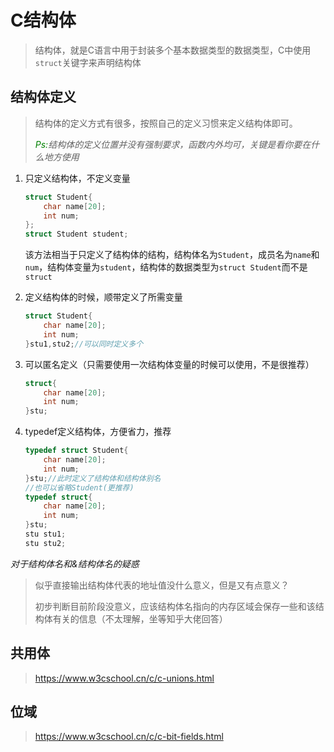 # C结构体

>   结构体，就是C语言中用于封装多个基本数据类型的数据类型，C中使用`struct`关键字来声明结构体

## 结构体定义

>   结构体的定义方式有很多，按照自己的定义习惯来定义结构体即可。
>
>   *<font color="green">Ps:</font>结构体的定义位置并没有强制要求，函数内外均可，关键是看你要在什么地方使用* 

1.   只定义结构体，不定义变量

     ```c
     struct Student{
         char name[20];
         int num;
     };
     struct Student student;
     ```

     该方法相当于只定义了结构体的结构，结构体名为`Student`，成员名为`name`和`num`，结构体变量为`student`，结构体的数据类型为`struct Student`而不是`struct`

2.   定义结构体的时候，顺带定义了所需变量

     ```c
     struct Student{
         char name[20];
         int num;
     }stu1,stu2;//可以同时定义多个
     ```

3.   可以匿名定义（只需要使用一次结构体变量的时候可以使用，不是很推荐）

     ```c
     struct{
         char name[20];
         int num;
     }stu;
     ```

4.   typedef定义结构体，方便省力，推荐

     ```c
     typedef struct Student{
         char name[20];
         int num;
     }stu;//此时定义了结构体和结构体别名
     //也可以省略Student(更推荐)
     typedef struct{
         char name[20];
         int num;
     }stu;
     stu stu1;
     stu stu2;
     ```

*对于结构体名和&结构体名的疑惑*

>   似乎直接输出结构体代表的地址值没什么意义，但是又有点意义？
>
>   初步判断目前阶段没意义，应该结构体名指向的内存区域会保存一些和该结构体有关的信息（不太理解，坐等知乎大佬回答）

## 共用体

>   https://www.w3cschool.cn/c/c-unions.html

## 位域

>   https://www.w3cschool.cn/c/c-bit-fields.html

